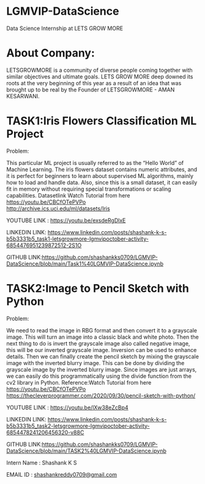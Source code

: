 # LGMVIP-DataScience
Data Science Internship at LETS GROW MORE

# About Company:

LETSGROWMORE is a community of diverse people coming together 
with similar objectives and ultimate goals. LETS GROW MORE deep downed its 
roots at the very beginning of this year as a result of an idea that was brought up 
to be real by the Founder of LETSGROWMORE - AMAN KESARWANI.

# TASK1:Iris Flowers Classification ML Project 

Problem:

This particular ML project is usually referred 
to as the “Hello World” of Machine Learning. The iris flowers 
dataset contains numeric attributes, and it is perfect for beginners to 
learn about supervised ML algorithms, mainly how to load and handle data. Also,
since this is a small dataset, it can easily fit in memory without requiring special transformations or scaling capabilities.
Datasetlink Watch Tutorial from here
https://youtu.be/CBCfOTePVPo  
http://archive.ics.uci.edu/ml/datasets/Iris

YOUTUBE LINK : https://youtu.be/exsdeRgDlxE

LINKEDIN LINK: https://www.linkedin.com/posts/shashank-k-s-b5b3331b5_task1-letsgrowmore-lgmvipoctober-activity-6854476951239872512-2S1O

GITHUB LINK:https://github.com/shashankks0709/LGMVIP-DataScience/blob/main/Task1%40LGMVIP-DataScience.ipynb

# TASK2:Image to Pencil Sketch with Python

Problem:

We need to read the image in RBG format and then convert it to a grayscale image.
This will turn an image into a classic black and white photo. 
Then the next thing to do is invert the grayscale image also called negative image,
this will be our inverted grayscale image. Inversion can be used to enhance details.
Then we can finally create the pencil sketch by mixing the grayscale image with the inverted blurry image. 
This can be done by dividing the grayscale image by the inverted blurry image. Since images are just arrays,
we can easily do this programmatically using the divide function from the cv2 library in Python. 
Reference:Watch Tutorial from here https://youtu.be/CBCfOTePVPo
https://thecleverprogrammer.com/2020/09/30/pencil-sketch-with-python/

YOUTUBE LINK : https://youtu.be/lXw38eZcBp4

LINKEDIN LINK: https://www.linkedin.com/posts/shashank-k-s-b5b3331b5_task2-letsgrowmore-lgmvipoctober-activity-6854478241206456320-v88C

GITHUB LINK:https://github.com/shashankks0709/LGMVIP-DataScience/blob/main/TASK2%40LGMVIP-DataScience.ipynb


Intern Name : Shashank K S

EMAIL ID : shashankreddy0709@gmail.com
